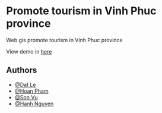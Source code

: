# Promote tourism in Vinh Phuc province

Web gis promote tourism in Vinh Phuc province

View demo in [here](https://promote-tourism.herokuapp.com/)

## Authors

- [@Dat Le](https://www.github.com/WhoIsLTD)
- [@Hoan Pham](https://www.github.com/pnghoan21)
- [@Son Vu](https://www.github.com/vuthienson8)
- [@Hanh Nguyen](https://www.github.com/Hanh263)
